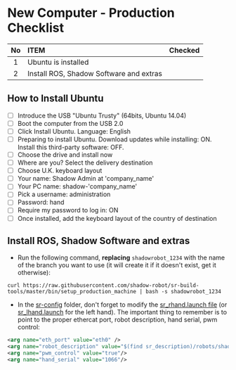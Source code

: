 # New Computer - Production Checklist


| **No**  | **ITEM**  | **Checked**  |
|:-------:|:--------- |:------------ |
| 1 | Ubuntu is installed  |  |
| 2 | Install ROS, Shadow Software and extras  || |


## How to Install Ubuntu
 - [ ] Introduce the USB "Ubuntu Trusty" (64bits, Ubuntu 14.04)
 - [ ] Boot the computer from the USB 2.0
 - [ ] Click Install Ubuntu. Language: English
 - [ ] Preparing to install Ubuntu. Download updates while installing: ON. Install this third-party software: OFF.
 - [ ] Choose the drive and install now
 - [ ] Where are you? Select the delivery destination
 - [ ] Choose U.K. keyboard layout  
 - [ ] Your name: Shadow Admin at 'company_name'
  - [ ] Your PC name: shadow-'company_name'
  - [ ] Pick a username: administration
  - [ ] Password: hand
  - [ ]  Require my password to log in: ON
 - [ ] Once installed, add the keyboard layout of the country of destination

## Install ROS, Shadow Software and extras

- Run the following command, **replacing** `shadowrobot_1234` with the name of the branch you want to use (it will create it if it doesn't exist, get it otherwise):
```
curl https://raw.githubusercontent.com/shadow-robot/sr-build-tools/master/bin/setup_production_machine | bash -s shadowrobot_1234
```

- In the [sr-config](https://github.com/shadow-robot/sr-config) folder, don't forget to modify the [sr_rhand.launch file](https://github.com/shadow-robot/sr-config/blob/indigo-devel/sr_ethercat_hand_config/launch/sr_rhand.launch) (or [sr_lhand.launch](https://github.com/shadow-robot/sr-config/blob/indigo-devel/sr_ethercat_hand_config/launch/sr_lhand.launch) for the left hand). The important thing to remember is to point to the proper ethercat port, robot description, hand serial, pwm control:
```xml
<arg name="eth_port" value="eth0" />
<arg name="robot_description" value="$(find sr_description)/robots/shadowhand_extra_lite.urdf.xacro"/>
<arg name="pwm_control" value="true"/>
<arg name="hand_serial" value="1066"/>
```

